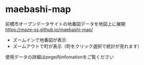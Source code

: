 # maebashi-map
前橋市オープンデータサイトの地番図データを地図上に展開  
https://maze-ss.github.io/maebashi-map/  
* ズームインで地番図が表示
* ズームアウトで町が表示（町をクリック選択で統計が見れます）

使用データの詳細はpege内infomationをご覧ください
